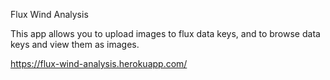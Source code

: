 Flux Wind Analysis

This app allows you to upload images to flux data keys, and to browse data keys and view them as images.

https://flux-wind-analysis.herokuapp.com/